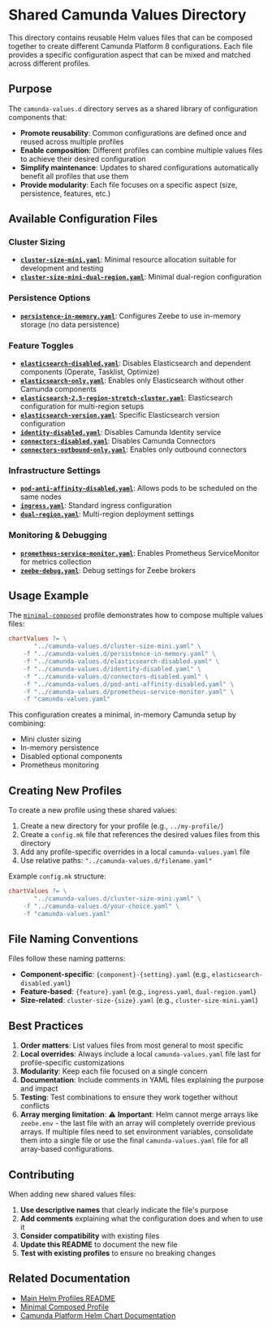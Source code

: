 # Shared Camunda Values Directory

This directory contains reusable Helm values files that can be composed together to create different Camunda Platform 8 configurations. Each file provides a specific configuration aspect that can be mixed and matched across different profiles.

## Purpose

The `camunda-values.d` directory serves as a shared library of configuration components that:

- **Promote reusability**: Common configurations are defined once and reused across multiple profiles
- **Enable composition**: Different profiles can combine multiple values files to achieve their desired configuration
- **Simplify maintenance**: Updates to shared configurations automatically benefit all profiles that use them
- **Provide modularity**: Each file focuses on a specific aspect (size, persistence, features, etc.)

## Available Configuration Files

### Cluster Sizing
- **[`cluster-size-mini.yaml`](cluster-size-mini.yaml)**: Minimal resource allocation suitable for development and testing
- **[`cluster-size-mini-dual-region.yaml`](cluster-size-mini-dual-region.yaml)**: Minimal dual-region configuration

### Persistence Options
- **[`persistence-in-memory.yaml`](persistence-in-memory.yaml)**: Configures Zeebe to use in-memory storage (no data persistence)

### Feature Toggles
- **[`elasticsearch-disabled.yaml`](elasticsearch-disabled.yaml)**: Disables Elasticsearch and dependent components (Operate, Tasklist, Optimize)
- **[`elasticsearch-only.yaml`](elasticsearch-only.yaml)**: Enables only Elasticsearch without other Camunda components
- **[`elasticsearch-2.5-region-stretch-cluster.yaml`](elasticsearch-2.5-region-stretch-cluster.yaml)**: Elasticsearch configuration for multi-region setups
- **[`elasticsearch-version.yaml`](elasticsearch-version.yaml)**: Specific Elasticsearch version configuration
- **[`identity-disabled.yaml`](identity-disabled.yaml)**: Disables Camunda Identity service
- **[`connectors-disabled.yaml`](connectors-disabled.yaml)**: Disables Camunda Connectors
- **[`connectors-outbound-only.yaml`](connectors-outbound-only.yaml)**: Enables only outbound connectors

### Infrastructure Settings
- **[`pod-anti-affinity-disabled.yaml`](pod-anti-affinity-disabled.yaml)**: Allows pods to be scheduled on the same nodes
- **[`ingress.yaml`](ingress.yaml)**: Standard ingress configuration
- **[`dual-region.yaml`](dual-region.yaml)**: Multi-region deployment settings

### Monitoring & Debugging
- **[`prometheus-service-monitor.yaml`](prometheus-service-monitor.yaml)**: Enables Prometheus ServiceMonitor for metrics collection
- **[`zeebe-debug.yaml`](zeebe-debug.yaml)**: Debug settings for Zeebe brokers

## Usage Example

The [`minimal-composed`](../minimal-composed) profile demonstrates how to compose multiple values files:

```makefile
chartValues ?= \
       "../camunda-values.d/cluster-size-mini.yaml" \
    -f "../camunda-values.d/persistence-in-memory.yaml" \
    -f "../camunda-values.d/elasticsearch-disabled.yaml" \
    -f "../camunda-values.d/identity-disabled.yaml" \
    -f "../camunda-values.d/connectors-disabled.yaml" \
    -f "../camunda-values.d/pod-anti-affinity-disabled.yaml" \
    -f "../camunda-values.d/prometheus-service-monitor.yaml" \
    -f "camunda-values.yaml"
```

This configuration creates a minimal, in-memory Camunda setup by combining:
- Mini cluster sizing
- In-memory persistence
- Disabled optional components
- Prometheus monitoring

## Creating New Profiles

To create a new profile using these shared values:

1. Create a new directory for your profile (e.g., `../my-profile/`)
2. Create a `config.mk` file that references the desired values files from this directory
3. Add any profile-specific overrides in a local `camunda-values.yaml` file
4. Use relative paths: `"../camunda-values.d/filename.yaml"`

Example `config.mk` structure:
```makefile
chartValues ?= \
       "../camunda-values.d/cluster-size-mini.yaml" \
    -f "../camunda-values.d/your-choice.yaml" \
    -f "camunda-values.yaml"
```

## File Naming Conventions

Files follow these naming patterns:
- **Component-specific**: `{component}-{setting}.yaml` (e.g., `elasticsearch-disabled.yaml`)
- **Feature-based**: `{feature}.yaml` (e.g., `ingress.yaml`, `dual-region.yaml`)
- **Size-related**: `cluster-size-{size}.yaml` (e.g., `cluster-size-mini.yaml`)

## Best Practices

1. **Order matters**: List values files from most general to most specific
2. **Local overrides**: Always include a local `camunda-values.yaml` file last for profile-specific customizations
3. **Modularity**: Keep each file focused on a single concern
4. **Documentation**: Include comments in YAML files explaining the purpose and impact
5. **Testing**: Test combinations to ensure they work together without conflicts
6. **Array merging limitation**: ⚠️ **Important**: Helm cannot merge arrays like `zeebe.env` - the last file with an array will completely override previous arrays. If multiple files need to set environment variables, consolidate them into a single file or use the final `camunda-values.yaml` file for all array-based configurations.

## Contributing

When adding new shared values files:

1. **Use descriptive names** that clearly indicate the file's purpose
2. **Add comments** explaining what the configuration does and when to use it
3. **Consider compatibility** with existing files
4. **Update this README** to document the new file
5. **Test with existing profiles** to ensure no breaking changes

## Related Documentation

- [Main Helm Profiles README](../README.md)
- [Minimal Composed Profile](../minimal-composed/README.md)
- [Camunda Platform Helm Chart Documentation](https://docs.camunda.io/docs/self-managed/platform-deployment/helm-kubernetes/)
